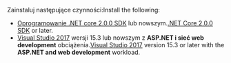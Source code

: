 <span data-ttu-id="13a6b-101">Zainstaluj następujące czynności:</span><span class="sxs-lookup"><span data-stu-id="13a6b-101">Install the following:</span></span>

* <span data-ttu-id="13a6b-102">[Oprogramowanie .NET core 2.0.0 SDK](https://www.microsoft.com/net/core) lub nowszym.</span><span class="sxs-lookup"><span data-stu-id="13a6b-102">[.NET Core 2.0.0 SDK](https://www.microsoft.com/net/core) or later.</span></span>
* <span data-ttu-id="13a6b-103">[Visual Studio 2017](https://www.visualstudio.com/downloads/) wersji 15.3 lub nowszym z **ASP.NET i sieć web development** obciążenia.</span><span class="sxs-lookup"><span data-stu-id="13a6b-103">[Visual Studio 2017](https://www.visualstudio.com/downloads/) version 15.3 or later with the **ASP.NET and web development** workload.</span></span>
